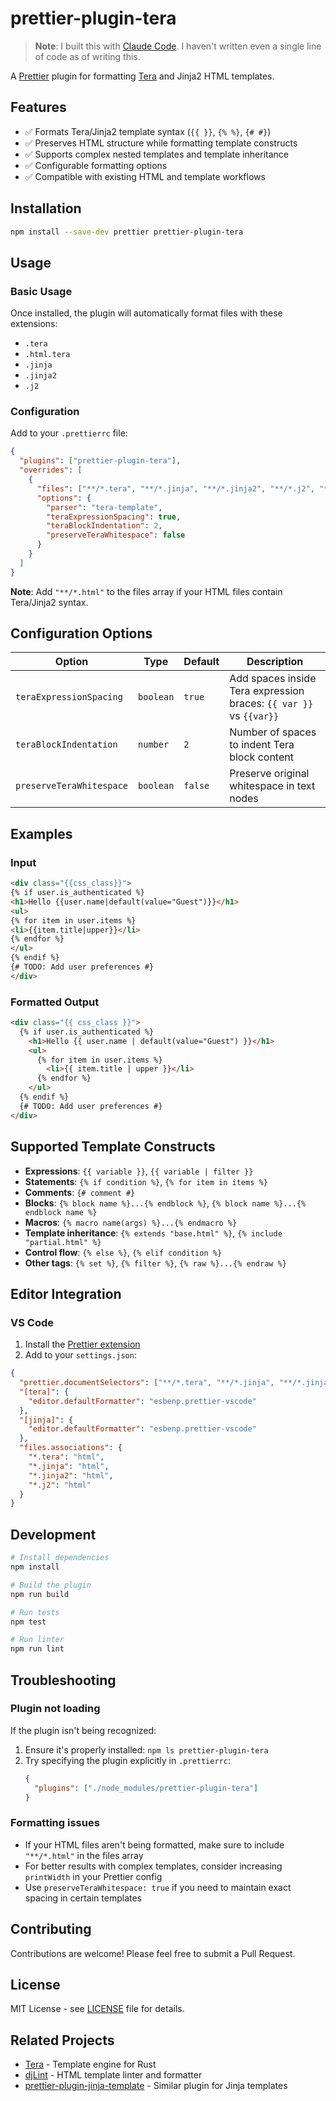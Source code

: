 # prettier-plugin-tera

> **Note**: I built this with [Claude Code](https://claude.ai/code). I haven't written even a single line of code as of writing this.

A [Prettier](https://prettier.io/) plugin for formatting [Tera](https://github.com/Keats/tera) and Jinja2 HTML templates.

## Features

- ✅ Formats Tera/Jinja2 template syntax (`{{ }}`, `{% %}`, `{# #}`)
- ✅ Preserves HTML structure while formatting template constructs  
- ✅ Supports complex nested templates and template inheritance
- ✅ Configurable formatting options
- ✅ Compatible with existing HTML and template workflows

## Installation

```bash
npm install --save-dev prettier prettier-plugin-tera
```

## Usage

### Basic Usage

Once installed, the plugin will automatically format files with these extensions:
- `.tera`
- `.html.tera` 
- `.jinja`
- `.jinja2`
- `.j2`

### Configuration

Add to your `.prettierrc` file:

```json
{
  "plugins": ["prettier-plugin-tera"],
  "overrides": [
    {
      "files": ["**/*.tera", "**/*.jinja", "**/*.jinja2", "**/*.j2", "**/*.html"],
      "options": {
        "parser": "tera-template",
        "teraExpressionSpacing": true,
        "teraBlockIndentation": 2,
        "preserveTeraWhitespace": false
      }
    }
  ]
}
```

**Note**: Add `"**/*.html"` to the files array if your HTML files contain Tera/Jinja2 syntax.

## Configuration Options

| Option | Type | Default | Description |
|--------|------|---------|-------------|
| `teraExpressionSpacing` | `boolean` | `true` | Add spaces inside Tera expression braces: `{{ var }}` vs `{{var}}` |
| `teraBlockIndentation` | `number` | `2` | Number of spaces to indent Tera block content |
| `preserveTeraWhitespace` | `boolean` | `false` | Preserve original whitespace in text nodes |

## Examples

### Input
```html
<div class="{{css_class}}">
{% if user.is_authenticated %}
<h1>Hello {{user.name|default(value="Guest")}}</h1>
<ul>
{% for item in user.items %}
<li>{{item.title|upper}}</li>
{% endfor %}
</ul>
{% endif %}
{# TODO: Add user preferences #}
</div>
```

### Formatted Output
```html
<div class="{{ css_class }}">
  {% if user.is_authenticated %}
    <h1>Hello {{ user.name | default(value="Guest") }}</h1>
    <ul>
      {% for item in user.items %}
        <li>{{ item.title | upper }}</li>
      {% endfor %}
    </ul>
  {% endif %}
  {# TODO: Add user preferences #}
</div>
```

## Supported Template Constructs

- **Expressions**: `{{ variable }}`, `{{ variable | filter }}`
- **Statements**: `{% if condition %}`, `{% for item in items %}`  
- **Comments**: `{# comment #}`
- **Blocks**: `{% block name %}...{% endblock %}`, `{% block name %}...{% endblock name %}`
- **Macros**: `{% macro name(args) %}...{% endmacro %}`
- **Template inheritance**: `{% extends "base.html" %}`, `{% include "partial.html" %}`
- **Control flow**: `{% else %}`, `{% elif condition %}`
- **Other tags**: `{% set %}`, `{% filter %}`, `{% raw %}...{% endraw %}`

## Editor Integration

### VS Code

1. Install the [Prettier extension](https://marketplace.visualstudio.com/items?itemName=esbenp.prettier-vscode)
2. Add to your `settings.json`:

```json
{
  "prettier.documentSelectors": ["**/*.tera", "**/*.jinja", "**/*.jinja2", "**/*.j2"],
  "[tera]": {
    "editor.defaultFormatter": "esbenp.prettier-vscode"
  },
  "[jinja]": {
    "editor.defaultFormatter": "esbenp.prettier-vscode"
  },
  "files.associations": {
    "*.tera": "html",
    "*.jinja": "html",
    "*.jinja2": "html",
    "*.j2": "html"
  }
}
```

## Development

```bash
# Install dependencies
npm install

# Build the plugin
npm run build

# Run tests
npm test

# Run linter
npm run lint
```

## Troubleshooting

### Plugin not loading

If the plugin isn't being recognized:

1. Ensure it's properly installed: `npm ls prettier-plugin-tera`
2. Try specifying the plugin explicitly in `.prettierrc`:
   ```json
   {
     "plugins": ["./node_modules/prettier-plugin-tera"]
   }
   ```

### Formatting issues

- If your HTML files aren't being formatted, make sure to include `"**/*.html"` in the files array
- For better results with complex templates, consider increasing `printWidth` in your Prettier config
- Use `preserveTeraWhitespace: true` if you need to maintain exact spacing in certain templates

## Contributing

Contributions are welcome! Please feel free to submit a Pull Request.

## License

MIT License - see [LICENSE](LICENSE) file for details.

## Related Projects

- [Tera](https://github.com/Keats/tera) - Template engine for Rust
- [djLint](https://github.com/djlint/djLint) - HTML template linter and formatter
- [prettier-plugin-jinja-template](https://github.com/davidodenwald/prettier-plugin-jinja-template) - Similar plugin for Jinja templates